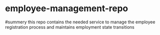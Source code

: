 # employee-management-repo

#summery
this repo contains the needed service to manage the employee registration process and maintains employment state transitions 

